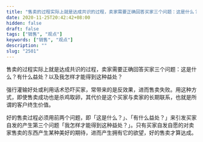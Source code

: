 ```yaml
---
title: "售卖的过程实际上就是达成共识的过程，卖家需要正确回答买家三个问题：这是什么？有什么益处？以及我怎样才能得到这种益处？"
date: 2020-11-25T20:42:42+08:00
hidden: false
draft: false
tags: ["销售", "观点"]
keywords: ["销售", "观点"]
description: ""
slug: "2501"
---
```


售卖的过程实际上就是达成共识的过程，卖家需要正确回答买家三个问题：这是什么？有什么益处？以及我怎样才能得到这种益处？

强行灌输好处或利用话术恐吓买家，常带来的是反效果，进而售卖失败。用这种方式，即使售卖成功也是杀鸡取卵，其代价是这个买家与卖家的长期联系，也就是所谓的客户终生价值。

好的售卖过程必须用前两个问题，即「这是什么？」、「有什么益处？」来引发买家自发的产生第三个问题「我怎样才能得到这种益处？」。只有买家自发自愿的对卖家售卖的东西产生某种美好的期待，进而产生拥有它的欲望，好的售卖才算达成。